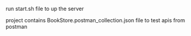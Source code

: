 run start.sh file to up the server

project contains BookStore.postman_collection.json file to test apis from postman